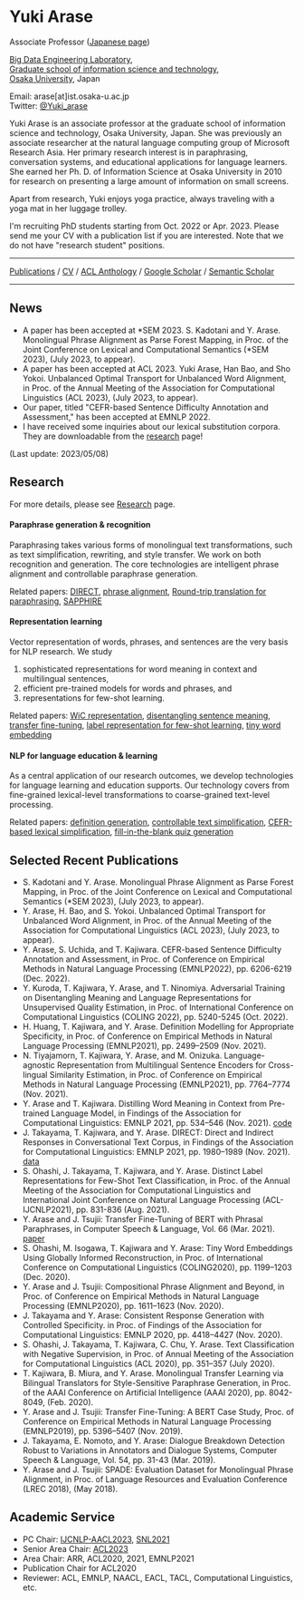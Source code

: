 # Yuki Arase

Associate Professor ([Japanese page](./index_jp.md))

[Big Data Engineering Laboratory](http://www-bigdata.ist.osaka-u.ac.jp/en/home/),  
[Graduate school of information science and technology](https://www.ist.osaka-u.ac.jp/english/),  
[Osaka University](https://www.osaka-u.ac.jp/en), Japan  

Email: arase[at]ist.osaka-u.ac.jp  
Twitter: [@Yuki_arase](https://twitter.com/Yuki_arase)

Yuki Arase is an associate professor at the graduate school of information science and technology, Osaka University, Japan. She was previously an associate researcher at the natural language computing group of Microsoft Research Asia. Her primary research interest is in paraphrasing, conversation systems, and educational applications for language learners. She earned her Ph. D. of Information Science at Osaka University in 2010 for research on presenting a large amount of information on small screens.

Apart from research, Yuki enjoys yoga practice, always traveling with a yoga mat in her luggage trolley.

I'm recruiting PhD students starting from Oct. 2022 or Apr. 2023. Please send me your CV with a publication list if you are interested. 
Note that we do not have "research student" positions.

***

[Publications](./publication.md) / [CV](./assets/cv-arase.pdf) / [ACL Anthology](https://www.aclweb.org/anthology/people/y/yuki-arase/) / [Google Scholar](https://scholar.google.com/citations?user=uoL1Wr0AAAAJ&hl=en) / [Semantic Scholar](https://www.semanticscholar.org/author/Yuki-Arase/3043844)

***

## News
* A paper has been accepted at *SEM 2023. S. Kadotani and Y. Arase. Monolingual Phrase Alignment as Parse Forest Mapping, in Proc. of the Joint Conference on Lexical and Computational Semantics (*SEM 2023), (July 2023, to appear).
* A paper has been accepted at ACL 2023. Yuki Arase, Han Bao, and Sho Yokoi. Unbalanced Optimal Transport for Unbalanced Word Alignment, in Proc. of the Annual Meeting of the Association for Computational Linguistics (ACL 2023), (July 2023, to appear).
* Our paper, titled "CEFR-based Sentence Difficulty Annotation and Assessment," has been accepted at EMNLP 2022. 
* I have received some inquiries about our lexical substitution corpora. They are downloadable from the [research](./research.md) page! 

(Last update: 2023/05/08)


## Research
For more details, please see [Research](./research.md) page.

#### Paraphrase generation & recognition
Paraphrasing takes various forms of monolingual text transformations, such as text simplification, rewriting, and style transfer. 
We work on both recognition and generation. The core technologies are intelligent phrase alignment and controllable paraphrase generation. 

Related papers: [DIRECT](https://aclanthology.org/2021.findings-emnlp.170/), [phrase alignment](https://aclanthology.org/2020.emnlp-main.125/), [Round-trip translation for paraphrasing](https://ojs.aaai.org//index.php/AAAI/article/view/6314), [SAPPHIRE](https://aclanthology.org/2020.lrec-1.847/)

#### Representation learning
Vector representation of words, phrases, and sentences are the very basis for NLP research. We study
1. sophisticated representations for word meaning in context and multilingual sentences,
2. efficient pre-trained models for words and phrases, and
3. representations for few-shot learning.   

Related papers: [WiC representation](https://aclanthology.org/2021.findings-emnlp.49/), [disentangling sentence meaning](https://aclanthology.org/2021.emnlp-main.612/), [transfer fine-tuning](https://aclanthology.org/D19-1542/), [label representation for few-shot learning](https://aclanthology.org/2021.acl-short.105/), [tiny word embedding](https://aclanthology.org/2020.coling-main.103/)

#### NLP for language education & learning
As a central application of our research outcomes, we develop technologies for language learning and education supports. 
Our technology covers from fine-grained lexical-level transformations to coarse-grained text-level processing.

Related papers: [definition generation](https://aclanthology.org/2021.emnlp-main.194/), [controllable text simplification](https://aclanthology.org/P19-2036/), [CEFR-based lexical simplification](https://aclanthology.org/L18-1514/), [fill-in-the-blank quiz generation](https://aclanthology.org/P13-2043/)



## Selected Recent Publications
* S. Kadotani and Y. Arase. Monolingual Phrase Alignment as Parse Forest Mapping, in Proc. of the Joint Conference on Lexical and Computational Semantics (*SEM 2023), (July 2023, to appear).
* Y. Arase, H. Bao, and S. Yokoi. Unbalanced Optimal Transport for Unbalanced Word Alignment, in Proc. of the Annual Meeting of the Association for Computational Linguistics (ACL 2023), (July 2023, to appear).
* Y. Arase, S. Uchida, and T. Kajiwara. CEFR-based Sentence Difficulty Annotation and Assessment, in Proc. of Conference on Empirical Methods in Natural Language Processing (EMNLP2022), pp. 6206-6219 (Dec. 2022).
* Y. Kuroda, T. Kajiwara, Y. Arase, and T. Ninomiya. Adversarial Training on Disentangling Meaning and Language Representations for Unsupervised Quality Estimation, in Proc. of International Conference on Computational Linguistics (COLING 2022), pp. 5240-5245 (Oct. 2022).
* H. Huang, T. Kajiwara, and Y. Arase. Definition Modelling for Appropriate Specificity, in Proc. of Conference on Empirical Methods in Natural Language Processing (EMNLP2021), pp. 2499–2509 (Nov. 2021).
* N. Tiyajamorn, T. Kajiwara, Y. Arase, and M. Onizuka. Language-agnostic Representation from Multilingual Sentence Encoders for Cross-lingual Similarity Estimation, in Proc. of Conference on Empirical Methods in Natural Language Processing (EMNLP2021), pp. 7764–7774 (Nov. 2021).
* Y. Arase and T. Kajiwara. Distilling Word Meaning in Context from Pre-trained Language Model, in Findings of the Association for Computational Linguistics: EMNLP 2021, pp. 534–546 (Nov. 2021). [code](https://github.com/yukiar/distil_wic)
* J. Takayama, T. Kajiwara, and Y. Arase. DIRECT: Direct and Indirect Responses in Conversational Text Corpus, in Findings of the Association for Computational Linguistics: EMNLP 2021, pp. 1980–1989 (Nov. 2021). [data](https://github.com/junya-takayama/DIRECT)
* S. Ohashi, J. Takayama, T. Kajiwara, and Y. Arase. Distinct Label Representations for Few-Shot Text Classification, in Proc. of the Annual Meeting of the Association for Computational Linguistics and International Joint Conference on Natural Language Processing (ACL-IJCNLP2021), pp. 831-836 (Aug. 2021).
* Y. Arase and J. Tsujii: Transfer Fine-Tuning of BERT with Phrasal Paraphrases, in Computer Speech & Language, Vol. 66 (Mar. 2021). [paper](https://www.sciencedirect.com/science/article/pii/S0885230820300978) 
* S. Ohashi, M. Isogawa, T. Kajiwara and Y. Arase: Tiny Word Embeddings Using Globally Informed Reconstruction, in Proc. of International Conference on Computational Linguistics (COLING2020), pp. 1199–1203 (Dec. 2020). 
* Y. Arase and J. Tsujii: Compositional Phrase Alignment and Beyond, in Proc. of Conference on Empirical Methods in Natural Language Processing (EMNLP2020), pp. 1611–1623 (Nov. 2020). 
* J. Takayama and Y. Arase: Consistent Response Generation with Controlled Specificity. in Proc. of Findings of the Association for Computational Linguistics: EMNLP 2020, pp. 4418–4427 (Nov. 2020). 
* S. Ohashi, J. Takayama, T. Kajiwara, C. Chu, Y. Arase. Text Classification with Negative Supervision, in Proc. of Annual Meeting of the Association for Computational Linguistics (ACL 2020), pp. 351–357 (July 2020).
* T. Kajiwara, B. Miura, and Y. Arase. Monolingual Transfer Learning via Bilingual Translators for Style-Sensitive Paraphrase Generation, in Proc. of the AAAI Conference on Artificial Intelligence (AAAI 2020), pp. 8042-8049, (Feb. 2020).
* Y. Arase and J. Tsujii: Transfer Fine-Tuning: A BERT Case Study, Proc. of Conference on Empirical Methods in Natural Language Processing (EMNLP2019), pp. 5396–5407 (Nov. 2019).
* J. Takayama, E. Nomoto, and Y. Arase: Dialogue Breakdown Detection Robust to Variations in Annotators and Dialogue Systems, Computer Speech & Language, Vol. 54, pp. 31-43 (Mar. 2019).
* Y. Arase and J. Tsujii: SPADE: Evaluation Dataset for Monolingual Phrase Alignment, in Proc. of Language Resources and Evaluation Conference (LREC 2018), (May 2018).

## Academic Service
* PC Chair: [IJCNLP-AACL2023](http://www.ijcnlp-aacl2023.org/), [SNL2021](http://www.am.sanken.osaka-u.ac.jp/SNL2021/index.html)
* Senior Area Chair: [ACL2023](https://2023.aclweb.org/committees/program/)
* Area Chair: ARR, ACL2020, 2021, EMNLP2021
* Publication Chair for ACL2020 
* Reviewer: ACL, EMNLP, NAACL, EACL, TACL, Computational Linguistics, etc.  

